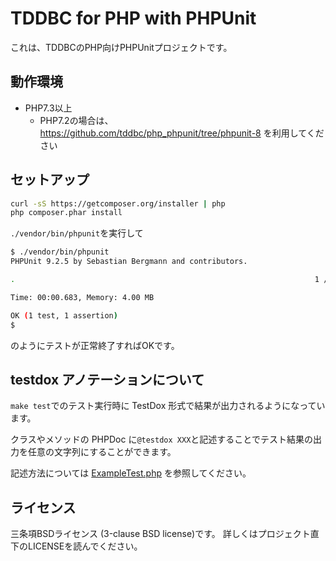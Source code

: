 TDDBC for PHP with PHPUnit
==========================

これは、TDDBCのPHP向けPHPUnitプロジェクトです。

動作環境
--------

* PHP7.3以上
  * PHP7.2の場合は、https://github.com/tddbc/php_phpunit/tree/phpunit-8 を利用してください

セットアップ
------------

```sh
curl -sS https://getcomposer.org/installer | php
php composer.phar install
```

`./vendor/bin/phpunit`を実行して

```sh
$ ./vendor/bin/phpunit
PHPUnit 9.2.5 by Sebastian Bergmann and contributors.

.                                                                   1 / 1 (100%)

Time: 00:00.683, Memory: 4.00 MB

OK (1 test, 1 assertion)
$ 
```

のようにテストが正常終了すればOKです。

testdox アノテーションについて
----------------------------

`make test`でのテスト実行時に TestDox 形式で結果が出力されるようになっています。

クラスやメソッドの PHPDoc に`@testdox XXX`と記述することでテスト結果の出力を任意の文字列にすることができます。

記述方法については [ExampleTest.php](https://github.com/tddbc/php_phpunit/blob/master/tests/Tddbc/ExampleTest.php) を参照してください。

ライセンス
---------

三条項BSDライセンス (3-clause BSD license)です。
詳しくはプロジェクト直下のLICENSEを読んでください。
